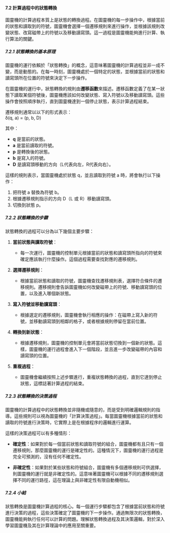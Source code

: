 #### **7.2 計算過程中的狀態轉換**

圖靈機的計算過程本質上是狀態的轉換過程。在圖靈機的每一步操作中，根據當前的狀態和讀取到的符號，圖靈機會選擇一個遷移規則來進行操作，並根據該規則改變狀態、改寫磁帶上的符號以及移動讀寫頭。這一過程是圖靈機能夠進行計算、執行算法的關鍵。

##### **7.2.1 狀態轉換的基本原理**

圖靈機的運行依賴於「狀態轉換」的概念，這意味著圖靈機的計算過程並非一成不變，而是動態的。在每一時刻，圖靈機處於一個特定的狀態，並根據當前的狀態和讀寫頭所在位置的符號來決定下一步操作。

在圖靈機的運行中，狀態轉換的規則由**遷移函數**來描述。遷移函數定義了在某一狀態下讀取某個符號後，圖靈機應該如何改變狀態、寫入符號以及移動讀寫頭。這些操作會按照順序執行，直到圖靈機達到一個停止狀態，表示計算過程結束。

遷移規則通常以以下的形式表示：  
δ(q, a) = (p, b, D)

其中：
- **q** 是當前的狀態。
- **a** 是當前讀取的符號。
- **p** 是轉換後的狀態。
- **b** 是寫入的符號。
- **D** 是讀寫頭移動的方向（L代表向左，R代表向右）。

這樣的規則表示，當圖靈機處於狀態 q，並且讀取到符號 a 時，將會執行以下操作：
1. 把符號 a 替換為符號 b。
2. 根據遷移規則指示的方向 D（L 或 R）移動讀寫頭。
3. 切換到狀態 p。

##### **7.2.2 狀態轉換的步驟**

狀態轉換的過程可以分為以下幾個主要步驟：

1. **當前狀態與讀取符號**：
   - 每一次運行，圖靈機的控制單元根據當前的狀態和讀寫頭所指向的符號來確定應該執行什麼操作。這個過程需要查找對應的遷移規則。

2. **選擇遷移規則**：
   - 根據當前狀態和讀取的符號，圖靈機查找遷移規則表，選擇符合條件的遷移規則。遷移規則會告訴圖靈機如何改變磁帶上的符號、移動讀寫頭的位置，以及進入哪個新狀態。

3. **寫入符號並移動讀寫頭**：
   - 根據選定的遷移規則，圖靈機會執行相應的操作：在磁帶上寫入新的符號，並移動讀寫頭到相鄰的格子，或者根據規則停留在當前位置。

4. **轉換到新狀態**：
   - 根據遷移規則，圖靈機的控制單元會將當前狀態切換到一個新的狀態。這樣，圖靈機的運行過程會進入下一個階段，並且進一步改變磁帶的內容和讀寫頭的位置。

5. **重複過程**：
   - 圖靈機會繼續按照上述步驟進行，重複狀態轉換的過程，直到它達到停止狀態，這標誌著計算過程的結束。

##### **7.2.3 狀態轉換的決策過程**

圖靈機的計算過程中的狀態轉換並非隨機或隨意的，而是受到明確邏輯規則的指導。這些規則可以視為圖靈機的「計算決策過程」。每當圖靈機根據當前的狀態和讀取的符號進行決策時，它實際上是在根據程序的邏輯進行運算。

這樣的決策過程可以有多種情形：
- **確定性**：如果對於每一個當前狀態和讀取符號的組合，圖靈機都有且只有一個遷移規則，那麼圖靈機的運行是確定性的。這種情況下，圖靈機的運行過程是完全可預測的，沒有任何不確定性。
  
- **非確定性**：如果對於某些狀態和符號組合，圖靈機有多個遷移規則可供選擇，則圖靈機的運行就是非確定性的。這意味著圖靈機可以根據不同的遷移規則選擇不同的運行路徑，這在理論上與非確定性有限自動機相似。

##### **7.2.4 小結**

狀態轉換是圖靈機計算過程的核心。每一個運行步驟都包含了根據當前狀態和符號進行決策的過程，這些決策確定了圖靈機的下一步操作。通過無限次的狀態轉換，圖靈機能夠執行任何可以計算的問題。理解狀態轉換過程及其決策邏輯，對於深入學習圖靈機及其在計算理論中的應用至關重要。